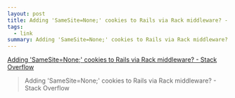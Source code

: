 ```yaml
---
layout: post
title: Adding 'SameSite=None;' cookies to Rails via Rack middleware? - Stack Overflow
tags:
  - link
summary: Adding 'SameSite=None;' cookies to Rails via Rack middleware? - Stack Overflow
---
```


[Adding 'SameSite=None;' cookies to Rails via Rack middleware? - Stack Overflow](https://stackoverflow.com/a/60011194/601607)

<blockquote><p>
Adding 'SameSite=None;' cookies to Rails via Rack middleware? - Stack Overflow
</p></blockquote>
